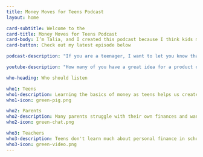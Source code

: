 ```yaml
---
title: Money Moves for Teens Podcast
layout: home

card-subtitle: Welcome to the
card-title: Money Moves for Teens Podcast
card-body: I’m Talia, and I created this podcast because I think kids my age don’t get a good enough education on how to manage money. This is something we should be learning and talking about now so we’ll be better prepared for the future.
card-button: Check out my latest episode below

podcast-description: "If you are a teenager, I want to let you know that now is the time to start saving for retirement. I know it sounds weird, but there is one main reason why doing so is a good idea, and that reason is time. You are still young, which means your money has more time to grow. This episode, I’m going to talk all about 401(k) and 403(b) retirement accounts."

youtube-description: "How many of you have a great idea for a product or service, but you just don’t know how to tell people about it? Do you go to your parents, your friends, your teachers? How do you really get the word out, that you’re here? The way you do that is by marketing your product or service. This episode, I’m going to talk about 6 ways you can advertise your business to others."

who-heading: Who should listen

who1: Teens
who1-description: Learning the basics of money as teens helps us create good saving and spending habits today and take advantage of investing for tomorrow.
who1-icon: green-pig.png

who2: Parents
who2-description: Many parents struggle with their own finances and want to have constructive conversations with their teens about money.
who2-icon: green-chat.png

who3: Teachers
who3-description: Teens don't learn much about personal finance in school. Teachers can use this information to better prepare their students.
who3-icon: green-video.png
---
```

